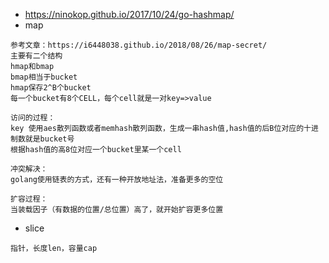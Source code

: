 
- https://ninokop.github.io/2017/10/24/go-hashmap/
- map
```
参考文章：https://i6448038.github.io/2018/08/26/map-secret/
主要有二个结构
hmap和bmap
bmap相当于bucket
hmap保存2^B个bucket
每一个bucket有8个CELL，每个cell就是一对key=>value

访问的过程：
key 使用aes散列函数或者memhash散列函数，生成一串hash值,hash值的后B位对应的十进制数就是bucket号
根据hash值的高8位对应一个bucket里某一个cell

冲突解决：
golang使用链表的方式，还有一种开放地址法，准备更多的空位

扩容过程：
当装载因子（有数据的位置/总位置）高了，就开始扩容更多位置
```

- slice
```
指针，长度len，容量cap
```
